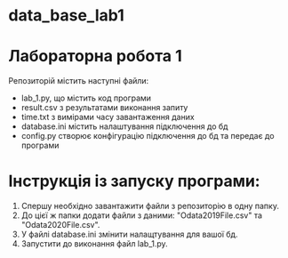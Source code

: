 # data_base_lab1

# Лабораторна робота 1

Репозиторій містить наступні файли:
- lab_1.py, що містить код програми
- result.csv з результатами виконання запиту
- time.txt з вимірами часу завантаження даних
- database.ini містить налаштування підключення до бд
- config.py створює конфігурацію підключення до бд та передає до програми

# Інструкція із запуску програми:

1. Спершу необхідно завантажити файли з репозиторію в одну папку. 
2. До цієї ж папки додати файли з даними: "Odata2019File.csv" та "Odata2020File.csv".
3. У файлі database.ini змінити налащтування для вашої бд. 
4. Запустити до виконання файл lab_1.py.
